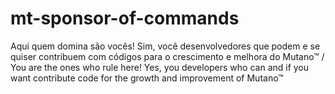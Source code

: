 # mt-sponsor-of-commands
Aqui quem domina são vocês! Sim, você desenvolvedores que podem e se quiser contribuem com códigos para o crescimento e melhora do Mutano™ /  You are the ones who rule here! Yes, you developers who can and if you want contribute code for the growth and improvement of Mutano™
